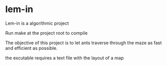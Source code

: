# lem-in

Lem-in is a algorithmic project

Run make at the project root to compile

The objective of this project is to let ants traverse through the maze as fast and efficient as possible.

the excutable requires a text file with the layout of a map

